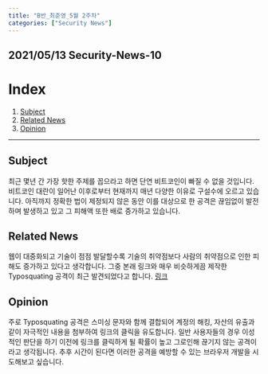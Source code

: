 ```yaml
---
title: "B반_최준영_5월 2주차"
categories: ["Security News"]
---
```


2021/05/13 Security-News-10
---------------------------

# Index

1. [Subject](#subject)
2. [Related News](#related-news)
3. [Opinion](#opinion)

* * *

## Subject

최근 몇년 간 가장 핫한 주제를 꼽으라고 하면 단연 비트코인이 빠질 수 없을 것입니다. 비트코인 대란이 일어난 이후로부터 현재까지 매년 다양한 이유로 구설수에 오르고 있습니다. 아직까지 정확한 법이 제정되지 않은 동안 이를 대상으로 한 공격은 끊임없이 발전하며 발생하고 있고 그 피해액 또한 배로 증가하고 있습니다.

## Related News

웹이 대중화되고 기술이 점점 발달할수록 기술의 취약점보다 사람의 취약점으로 인한 피해도 증가하고 있다고 생각합니다. 그중 본래 링크와 매우 비슷하게끔 제작한 Typosquating 공격이 최근 발견되었다고 합니다. [링크](https://www.ahnlab.com/kr/site/securityinfo/secunews/secuNewsView.do?curPage=&menu_dist=1&seq=30194&key=&dir_group_dist=&dir_code=&searchDate=)

## Opinion

주로 Typosquating 공격은 스미싱 문자와 함께 결합되어 계정의 해킹, 자산의 유출과 같이 자극적인 내용을 첨부하여 링크의 클릭을 유도합니다. 일반 사용자들의 경우 이성적인 판단을 하기 이전에 링크를 클릭하게 될 확률이 높고 그로인해 끊기지 않는 공격이라고 생각됩니다. 추후 시간이 된다면 이러한 공격을 예방할 수 있는 브라우저 개발을 시도해보고 싶습니다.
